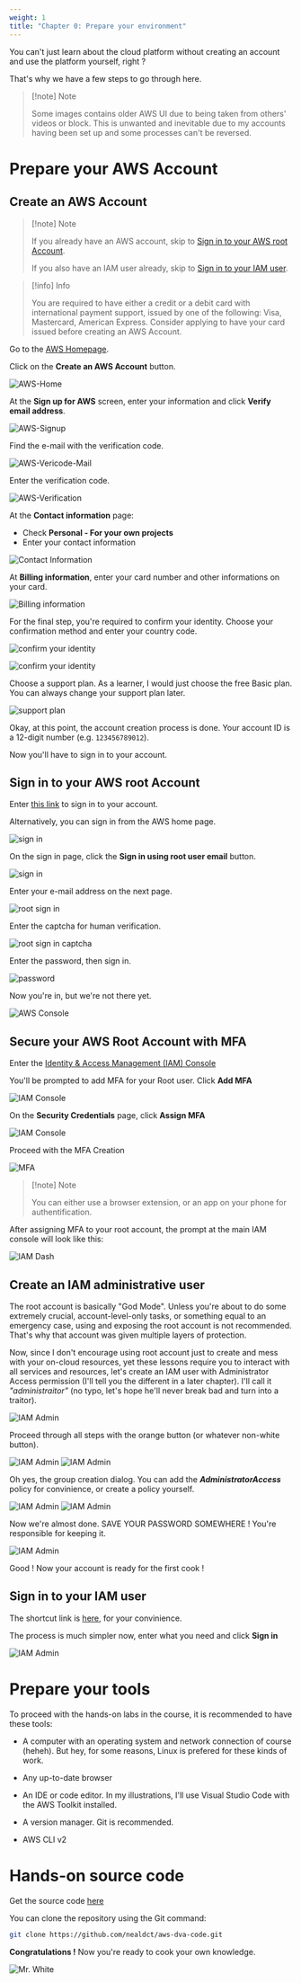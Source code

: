 ```yaml
---
weight: 1
title: "Chapter 0: Prepare your environment"
---
```


You can't just learn about the cloud platform without creating an account and use the platform yourself, right ?

That's why we have a few steps to go through here.

> [!note] Note
>
> Some images contains older AWS UI due to being taken from others' videos or block. This is unwanted and inevitable due to my accounts having been set up and some processes can't be reversed.

# Prepare your AWS Account
## Create an AWS Account

> [!note] Note
>
> If you already have an AWS account, skip to [Sign in to your AWS root Account](#sign-in-to-your-aws-root-account).
>
> If you also have an IAM user already, skip to [Sign in to your IAM user](#sign-in-to-your-iam-user).

> [!info] Info
>
> You are required to have either a credit or a debit card with international payment support, issued by one of the following: Visa, Mastercard, American Express. Consider applying to have your card issued before creating an AWS Account.

Go to the [AWS Homepage](https://aws.amazon.com/).

Click on the **Create an AWS Account** button.

![AWS-Home](/images/preparation/01-0001.png)

At the **Sign up for AWS** screen, enter your information and click **Verify email address**.

![AWS-Signup](/images/preparation/01-0002.png)

Find the e-mail with the verification code.

![AWS-Vericode-Mail](/images/preparation/01-0004.png)

Enter the verification code.

![AWS-Verification](/images/preparation/01-0003.png)

At the **Contact information** page:

- Check **Personal - For your own projects**
- Enter your contact information

![Contact Information](/images/preparation/01-0005.png)

At **Billing information**, enter your card number and other informations on your card.

![Billing information](/images/preparation/01-0006.png)

For the final step, you're required to confirm your identity. Choose your confirmation method and enter your country code.

![confirm your identity](/images/preparation/01-0007.png)

![confirm your identity](/images/preparation/01-0008.png)

Choose a support plan. As a learner, I would just choose the free Basic plan. You can always change your support plan later.

![support plan](/images/preparation/01-0009.png)

Okay, at this point, the account creation process is done. Your account ID is a 12-digit number (e.g. `123456789012`).

Now you'll have to sign in to your account.

## Sign in to your AWS root Account

Enter [this link](https://console.aws.amazon.com/console/home?nc2=h_ct&src=header-signin) to sign in to your account.

Alternatively, you can sign in from the AWS home page.

![sign in](/images/preparation/01-1001.png)

On the sign in page, click the **Sign in using root user email** button.

![sign in](/images/preparation/01-1002.png)

Enter your e-mail address on the next page.

![root sign in](/images/preparation/01-1003.png)

Enter the captcha for human verification.

![root sign in captcha](/images/preparation/01-1004.png)

Enter the password, then sign in.

![password](/images/preparation/01-1005.png)

Now you're in, but we're not there yet.

![AWS Console](/images/preparation/01-1006.png)

## Secure your AWS Root Account with MFA

Enter the [Identity & Access Management (IAM) Console](console.aws.amazon.com/iam/home)

You'll be prompted to add MFA for your Root user. Click **Add MFA**

![IAM Console](/images/preparation/01-1007.png)

On the **Security Credentials** page, click **Assign MFA**

![IAM Console](/images/preparation/01-1008.png)

Proceed with the MFA Creation

![MFA](/images/preparation/01-1009.png)

> [!note] Note
>
> You can either use a browser extension, or an app on your phone for authentification.

After assigning MFA to your root account, the prompt at the main IAM console will look like this:

![IAM Dash](/images/preparation/01-1010.png)

## Create an IAM administrative user

The root account is basically "God Mode". Unless you're about to do some extremely crucial, account-level-only tasks, or something equal to an emergency case, using and exposing the root account is not recommended. That's why that account was given multiple layers of protection.

Now, since I don't encourage using root account just to create and mess with your on-cloud resources, yet these lessons require you to interact with all services and resources, let's create an IAM user with Administrator Access permission (I'll tell you the different in a later chapter). I'll call it _"administraitor"_ (no typo, let's hope he'll never break bad and turn into a traitor).

![IAM Admin](/images/preparation/01-1011.png)

Proceed through all steps with the orange button (or whatever non-white button).

![IAM Admin](/images/preparation/01-1012.png)
![IAM Admin](/images/preparation/01-1013.png)

Oh yes, the group creation dialog. You can add the _**AdministratorAccess**_ policy for convinience, or create a policy yourself.

![IAM Admin](/images/preparation/01-1014.png)
![IAM Admin](/images/preparation/01-1015.png)

Now we're almost done. SAVE YOUR PASSWORD SOMEWHERE ! You're responsible for keeping it.

![IAM Admin](/images/preparation/01-1016.png)

Good ! Now your account is ready for the first cook !

## Sign in to your IAM user

The shortcut link is [here](https://signin.aws.amazon.com/console), for your convinience.

The process is much simpler now, enter what you need and click **Sign in**

![IAM Admin](/images/preparation/01-1017.png)

# Prepare your tools

To proceed with the hands-on labs in the course, it is recommended to have these tools:

- A computer with an operating system and network connection of course (heheh). But hey, for some reasons, Linux is prefered for these kinds of work.

- Any up-to-date browser

- An IDE or code editor. In my illustrations, I'll use Visual Studio Code with the AWS Toolkit installed.

- A version manager. Git is recommended.

- AWS CLI v2

# Hands-on source code

Get the source code [here](https://github.com/nealdct/aws-dva-code)

You can clone the repository using the Git command:

```bash
git clone https://github.com/nealdct/aws-dva-code.git
```

**Congratulations !** Now you're ready to cook your own knowledge.

![Mr. White](/images/homepage/waltercook.jpg)